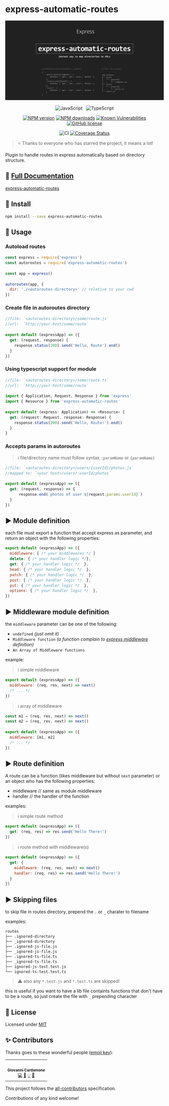 # express-automatic-routes

<div align="center">

![Logo](./logo.png)

![JavaScript](https://img.shields.io/badge/ES6-Supported-yellow.svg?style=for-the-badge&logo=JavaScript) &nbsp; ![TypeScript](https://img.shields.io/badge/TypeScript-Supported-blue.svg?style=for-the-badge)

[![NPM version](https://img.shields.io/npm/v/express-automatic-routes.svg?style=flat)](https://www.npmjs.com/package/express-automatic-routes)
[![NPM downloads](https://img.shields.io/npm/dm/express-automatic-routes.svg?style=flat)](https://www.npmjs.com/package/express-automatic-routes)
[![Known Vulnerabilities](https://snyk.io/test/github/GiovanniCardamone/express-automatic-routes/badge.svg)](https://snyk.io/test/github/GiovanniCardamone/express-automatic-routes)
[![GitHub license](https://img.shields.io/github/license/GiovanniCardamone/express-automatic-routes.svg)](https://github.com/GiovanniCardamone/express-automatic-routes/blob/master/LICENSE)

![CI](https://github.com/GiovanniCardamone/express-automatic-routes/workflows/CI/badge.svg?branch=master)
[![Coverage Status](https://coveralls.io/repos/github/GiovanniCardamone/express-automatic-routes/badge.svg?branch=master)](https://coveralls.io/github/GiovanniCardamone/express-automatic-routes?branch=master)

</div>

> :star: Thanks to everyone who has starred the project, it means a lot!

Plugin to handle routes in express automatically based on directory structure.

## :newspaper: **[Full Documentation](https://giovannicardamone.github.io/express-automatic-routes/)**

[express-automatic-routes](https://giovannicardamone.github.io/express-automatic-routes/)

## :rocket: Install

```sh
npm install --save express-automatic-routes
```

## :blue_book: Usage

### Autoload routes

```js
const express = require('express')
const autoroutes = require('express-automatic-routes')

const app = express()

autoroutes(app, {
  dir: './<autoroutes-directory>' // relative to your cwd
})
```

### Create file in autoroutes directory

```js
//file: `<autoroutes-directory>/some/route.js`
//url:  `http://your-host/some/route`

export default (expressApp) => ({
  get: (request, response) {
    response.status(200).send('Hello, Route').end()
  }
})
```

### Using typescript support for module

```typescript
//file: `<autoroutes-directory>/some/route.ts`
//url:  `http://your-host/some/route`

import { Application, Request, Response } from 'express'
import { Resource } from 'express-automatic-routes'

export default (express: Application) => <Resource> {
  get: (request: Request, response: Response) {
    response.status(200).send('Hello, Route!').end()
  }
}
```

### Accepts params in autoroutes

> :information_source: file/directory name must follow syntax `:paramName` or `{paramName}`

```js
//file: `<autoroutes-directory>/users/{userId}/photos.js`
//mapped to: `<your host>/users/:userId/photos`

export default (expressApp) => ({
  get: (request, response) => {
      response.end(`photos of user ${request.params.userId}`)
  }
})
```

## :arrow_forward: Module definition

each file must export a function that accept express as parameter, and return an object with the following properties:

```javascript
export default (expressApp) => ({
  middleware: [ /* your middlewares */ ]
  delete: { /* your handler logic */},
  get: { /* your handler logic */  },
  head: { /* your handler logic */  },
  patch: { /* your handler logic */  },
  post: { /* your handler logic */  },
  put: { /* your handler logic */  },
  options: { /* your handler logic */  },
})
```

## :arrow_forward: Middleware module definition

the `middleware` parameter can be one of the following:

- `undefined` _(just omit it)_
- `Middleware function` _(a function complain to [express middleware](https://expressjs.com/en/guide/using-middleware.html) definition)_
- `An Array of Middleware functions`

example:

> :information_source: simple middleware

```javascript
export default (expressApp) => ({
  middleware: (req, res, next) => next()
  /* ... */
})
```

> :information_source: array of middleware

```javascript
const m1 = (req, res, next) => next()
const m2 = (req, res, next) => next()

export default (expressApp) => ({
  middleware: [m1, m2]
  /* ... */
})
```

## :arrow_forward: Route definition

A route can be a function (likes middleware but without `next` parameter) or an object who has the following properties:

- middleware // same as module middleware
- handler // the handler of the function

examples:

> :information_source: simple route method

```javascript
export default (expressApp) => ({
  get: (req, res) => res.send('Hello There!')
})
```

> :information_source: route method with middleware(s)

```javascript
export default (expressApp) => ({
  get: {
    middleware: (req, res, next) => next()
    handler: (req, res) => res.send('Hello There!')
  }
})
```

## :arrow_forward: Skipping files

to skip file in routes directory, prepend the `.` or `_` charater to filename

examples:

```text
routes
├── .ignored-directory
├── _ignored-directory
├── .ignored-js-file.js
├── _ignored-js-file.js
├── .ignored-ts-file.ts
├── _ignored-ts-file.ts
├── ignored-js-test.test.js
└── ignored-ts-test.test.ts
```

> :warning: also any `*.test.js` and `*.test.ts` are skipped!

this is useful if you want to have a lib file containts functions that don't have to be a route, so just create the file with `_` prepending character

## :page_facing_up: License

Licensed under [MIT](./LICENSE)

## :sparkles: Contributors

Thanks goes to these wonderful people ([emoji key](https://allcontributors.org/docs/en/emoji-key)):

<!-- ALL-CONTRIBUTORS-LIST:START - Do not remove or modify this section -->
<!-- prettier-ignore-start -->
<!-- markdownlint-disable -->
<table>
  <tr>
    <td align="center"><a href="http://giovannicardamone.github.io"><img src="https://avatars0.githubusercontent.com/u/5117748?v=4?s=100" width="100px;" alt=""/><br /><sub><b>Giovanni Cardamone</b></sub></a><br /><a href="https://github.com/GiovanniCardamone/express-automatic-routes/commits?author=GiovanniCardamone" title="Code">💻</a> <a href="https://github.com/GiovanniCardamone/express-automatic-routes/commits?author=GiovanniCardamone" title="Documentation">📖</a> <a href="#example-GiovanniCardamone" title="Examples">💡</a> <a href="#maintenance-GiovanniCardamone" title="Maintenance">🚧</a></td>
  </tr>
</table>

<!-- markdownlint-restore -->
<!-- prettier-ignore-end -->
<!-- ALL-CONTRIBUTORS-LIST:END -->

This project follows the [all-contributors](https://github.com/all-contributors/all-contributors) specification.

Contributions of any kind welcome!
